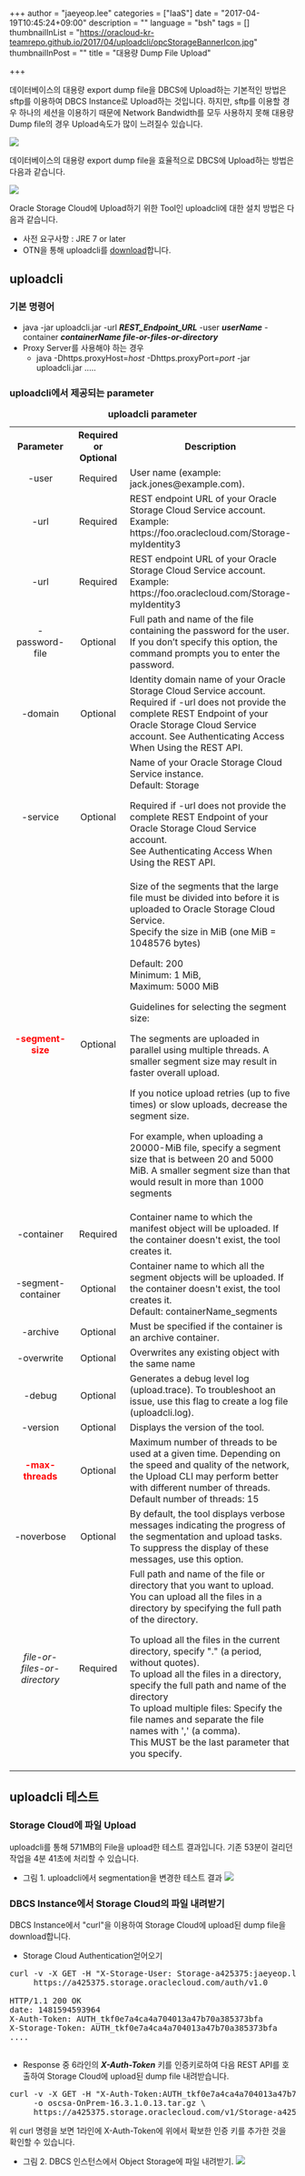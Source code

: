 +++
author = "jaeyeop.lee"
categories = ["IaaS"]
date = "2017-04-19T10:45:24+09:00"
description = ""
language = "bsh"
tags = []
thumbnailInList = "https://oracloud-kr-teamrepo.github.io/2017/04/uploadcli/opcStorageBannerIcon.jpg"
thumbnailInPost = ""
title = "대용량 Dump File Upload"

+++

데이터베이스의 대용량 export dump file을 DBCS에 Upload하는 기본적인 방법은 sftp를 이용하여 DBCS Instance로 Upload하는 것입니다. 하지만, sftp를 이용할 경우 하나의 세션을 이용하기 때문에 Network Bandwidth를 모두 사용하지 못해 대용량 Dump file의 경우 Upload속도가 많이 느려질수 있습니다.

![](https://oracloud-kr-teamrepo.github.io/2017/04/uploadcli/uploadcli-01.jpg)

데이터베이스의 대용량 export dump file을 효율적으로 DBCS에 Upload하는 방법은 다음과 같습니다.

![](https://oracloud-kr-teamrepo.github.io/2017/04/uploadcli/uploadcli-02.jpg)

Oracle Storage Cloud에 Upload하기 위한 Tool인 uploadcli에 대한 설치 방법은 다음과 같습니다.

- 사전 요구사항 : JRE 7 or later
- OTN을 통해 uploadcli를 [download](http://www.oracle.com/technetwork/topics/cloud/downloads/index.html#cli)합니다.

## uploadcli
### 기본 명령어

- java -jar uploadcli.jar -url ***REST_Endpoint_URL*** -user ***userName*** -container ***containerName file-or-files-or-directory***
- Proxy Server를 사용해야 하는 경우
  - java -Dhttps.proxyHost=*host* -Dhttps.proxyPort=*port* -jar uploadcli.jar .....

### uploadcli에서 제공되는 parameter
<table>
<caption><b>uploadcli parameter</b></caption>
<tr style="backgroud-color: rgb(192,192,192)">
  <th width="110">Parameter</th>
  <th width="100">Required or Optional</th>
  <th>Description</th>
</tr>
<tr>
  <td align="center">-user</td>
  <td align="center">Required</td>
  <td>User name (example: jack.jones@example.com).</td>
</tr>
<tr>
  <td align="center">-url</td>
  <td align="center">Required</td>
  <td>REST endpoint URL of your Oracle Storage Cloud Service account.
Example: https://foo.oraclecloud.com/Storage-myIdentity3</td>
</tr>
<tr>
  <td align="center">-url</td>
  <td align="center">Required</td>
  <td>REST endpoint URL of your Oracle Storage Cloud Service account.<br/>
Example: https://foo.oraclecloud.com/Storage-myIdentity3</td>
</tr>
<tr>
  <td align="center">-password-file</td>
  <td align="center">Optional</td>
  <td>Full path and name of the file containing the password for the user.<br/>If you don’t specify this option, the command prompts you to enter the password.</td>
</tr>
<tr>
  <td align="center">-domain</td>
  <td align="center">Optional</td>
  <td>Identity domain name of your Oracle Storage Cloud Service account. Required if -url does not provide the complete REST Endpoint of your Oracle Storage Cloud Service account.
See Authenticating Access When Using the REST API.</td>
</tr>
<tr>
  <td align="center">-service</td>
  <td align="center">Optional</td>
  <td>Name of your Oracle Storage Cloud Service instance.<br>Default: Storage<p>
Required if -url does not provide the complete REST Endpoint of your Oracle Storage Cloud Service account.<br>See Authenticating Access When Using the REST API.</td>
</tr>
<tr>
  <td align="center"><b style="color: rgb(255,0,0)">-segment-size</b></td>
  <td align="center">Optional</td>
  <td>Size of the segments that the large file must be divided into before it is uploaded to Oracle Storage Cloud Service.<br>Specify the size in MiB (one MiB = 1048576 bytes)<p>
Default: 200<br>Minimum: 1 MiB,<br>Maximum: 5000 MiB<p>Guidelines for selecting the segment size:<p>
The segments are uploaded in parallel using multiple threads. A smaller segment size may result in faster overall upload.<p>
If you notice upload retries (up to five times) or slow uploads, decrease the segment size.<p>
For example, when uploading a 20000-MiB file, specify a segment size that is between 20 and 5000 MiB. A smaller segment size than that would result in more than 1000 segments</td>
</tr>
<tr>
  <td align="center">-container</td>
  <td align="center">Required</td>
  <td>Container name to which the manifest object will be uploaded. If the container doesn't exist, the tool creates it.</td>
</tr>
<tr>
  <td align="center">-segment-container</td>
  <td align="center">Optional</td>
  <td>Container name to which all the segment objects will be uploaded. If the container doesn't exist, the tool creates it.<br>Default: containerName_segments</td>
</tr>
<tr>
  <td align="center">-archive</td>
  <td align="center">Optional</td>
  <td>Must be specified if the container is an archive container.</td>
</tr>
<tr>
  <td align="center">-overwrite</td>
  <td align="center">Optional</td>
  <td>Overwrites any existing object with the same name</td>
</tr>
<tr>
  <td align="center">-debug</td>
  <td align="center">Optional</td>
  <td>Generates a debug level log (upload.trace). To troubleshoot an issue, use this flag to create a log file (uploadcli.log).</td>
</tr>
<tr>
  <td align="center">-version</td>
  <td align="center">Optional</td>
  <td>Displays the version of the tool.</td>
</tr>
<tr>
  <td align="center"><b style="color: rgb(255,0,0)">-max-threads</b></td>
  <td align="center">Optional</td>
  <td>Maximum number of threads to be used at a given time. Depending on the speed and quality of the network, the Upload CLI may perform better with different number of threads. Default number of threads: 15</td>
</tr>
<tr>
  <td align="center">-noverbose</td>
  <td align="center">Optional</td>
  <td>By default, the tool displays verbose messages indicating the progress of the segmentation and upload tasks. To suppress the display of these messages, use this option.</td>
</tr>
<tr>
  <td align="center"><i>file-or-files-or-directory</i></td>
  <td align="center">Required</td>
  <td>Full path and name of the file or directory that you want to upload.<br>
You can upload all the files in a directory by specifying the full path of the directory.<p>
To upload all the files in the current directory, specify "." (a period, without quotes).<br>
To upload all the files in a directory, specify the full path and name of the directory<br>
To upload multiple files: Specify the file names and separate the file names with ',' (a comma).<br>
This MUST be the last parameter that you specify.</td>
</tr>
</table>

## uploadcli 테스트
### Storage Cloud에 파일 Upload
uploadcli를 통해 571MB의 File을 upload한 테스트 결과입니다. 기존 53분이 걸리던 작업을 4분 41초에 처리할 수 있습니다.

- 그림 1. uploadcli에서 segmentation을 변경한 테스트 결과
![](https://oracloud-kr-teamrepo.github.io/2017/04/uploadcli/uploadcli-04.jpg)

### DBCS Instance에서 Storage Cloud의 파일 내려받기
DBCS Instance에서 "curl"을 이용하여 Storage Cloud에 upload된 dump file을 download합니다.

- Storage Cloud Authentication얻어오기

<pre class="prettyprint linenums">
curl -v -X GET -H "X-Storage-User: Storage-a425375:jaeyeop.lee@oracle.com" -H "X-Storage-Pass: H******@" \
     https://a425375.storage.oraclecloud.com/auth/v1.0

HTTP/1.1 200 OK
date: 1481594593964
X-Auth-Token: AUTH_tkf0e7a4ca4a704013a47b70a385373bfa
X-Storage-Token: AUTH_tkf0e7a4ca4a704013a47b70a385373bfa
....

</pre>


- Response 중 6라인의 ***X-Auth-Token*** 키를 인증키로하여 다음 REST API를 호출하여 Storage Cloud에 upload된 dump file 내려받습니다.

<pre class="prettyprint linenums">
curl -v -X GET -H "X-Auth-Token:AUTH_tkf0e7a4ca4a704013a47b70a385373bfa" \
     -o oscsa-OnPrem-16.3.1.0.13.tar.gz \
     https://a425375.storage.oraclecloud.com/v1/Storage-a425375/myContainer/oscsa-OnPrem-16.3.1.0.13.tar.gz
</pre>

위 curl 명령을 보면 1라인에 X-Auth-Token에 위에서 확보한 인증 키를 추가한 것을 확인할 수 있습니다.

- 그림 2. DBCS 인스턴스에서 Object Storage에 파일 내려받기.
![](https://oracloud-kr-teamrepo.github.io/2017/04/uploadcli/uploadcli-03.jpg)


